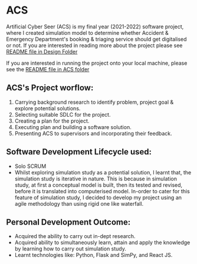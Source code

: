 # ACS
Artificial Cyber Seer (ACS) is my final year (2021-2022) software project, where I created simulation model to determine whether Accident & Emergency Department's booking & triaging service should get digitalised or not. If you are interested in reading more about the project please see [README file in Design Folder](/Design/README.MD)

If you are interested in running the project onto your local machine, please see the [README file in ACS folder](/ACS/README.MD)

## ACS's Project worflow:
1. Carrying background research to identify problem, project goal & explore potential solutions. 
2. Selecting suitable SDLC for the project. 
3. Creating a plan for the project. 
4. Executing plan and building a software solution. 
5. Presenting ACS to supervisors and incorporating their feedback.

## Software Development Lifecycle used:  
- Solo SCRUM
- Whilst exploring simulation study as a potential solution, I learnt that, the simulation study is iterative in nature. This is because in simulation study, at first a conceptual model is built, then its tested and revised, before it is translated into computerised model. In-order to cater for this feature of simulation study, I decided to develop my project using an agile methodology than using rigid one like waterfall.

## Personal Development Outcome:
- Acquired the ability to carry out in-dept research.
- Acquired ability to simultaneously learn, attain and apply the knowledge by learning how to carry out simulation study. 
- Learnt technologies like: Python, Flask and SimPy, and React JS.